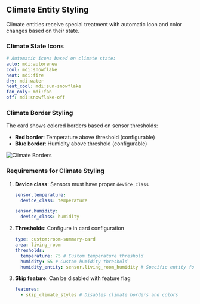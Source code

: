 ## Climate Entity Styling

Climate entities receive special treatment with automatic icon and color changes based on their state.

### Climate State Icons

```yaml
# Automatic icons based on climate state:
auto: mdi:autorenew
cool: mdi:snowflake
heat: mdi:fire
dry: mdi:water
heat_cool: mdi:sun-snowflake
fan_only: mdi:fan
off: mdi:snowflake-off
```

### Climate Border Styling

The card shows colored borders based on sensor thresholds:

- **Red border**: Temperature above threshold (configurable)
- **Blue border**: Humidity above threshold (configurable)

![Climate Borders](../../assets/climate.png)

### Requirements for Climate Styling

1. **Device class**: Sensors must have proper `device_class`

   ```yaml
   sensor.temperature:
     device_class: temperature

   sensor.humidity:
     device_class: humidity
   ```

2. **Thresholds**: Configure in card configuration

   ```yaml
   type: custom:room-summary-card
   area: living_room
   thresholds:
     temperature: 75 # Custom temperature threshold
     humidity: 55 # Custom humidity threshold
     humidity_entity: sensor.living_room_humidity # Specific entity for humidity threshold (advanced)
   ```

3. **Skip feature**: Can be disabled with feature flag
   ```yaml
   features:
     - skip_climate_styles # Disables climate borders and colors
   ```
